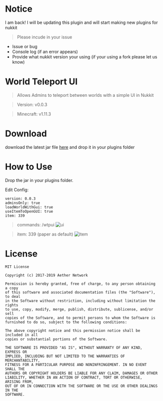 # Notice
I am back! I will be updating this plugin and will start making new plugins for nukkit



> Please incude in your issue
* Issue or bug
* Console log (if an error appears) 
* Provide what nukkit version your using (if your using a fork please let us know)

# World Teleport UI

> Allows Admins to teleport between worlds with a simple UI in Nukkit

> Version: v0.0.3

> Minecraft: v1.11.3

# Download
download the latest jar file [here](https://github.com/AetherNetwork/WorldTpUI-Nukkit/releases) and drop it in your plugins folder

# How to Use
Drop the jar in your plugins folder.

Edit Config:
```
version: 0.0.3
adminsOnly: true
loadWorldWithGui: true
useItemToOpenGUI: true
item: 339
```

> commands: /wtpui
![ui](https://i.imgur.com/oaLrGc5.png)

> item: 339 (paper as default)
![item](https://i.imgur.com/nK7KP2M.png)

# License
```
MIT License

Copyright (c) 2017-2019 Aether Network

Permission is hereby granted, free of charge, to any person obtaining a copy
of this software and associated documentation files (the "Software"), to deal
in the Software without restriction, including without limitation the rights
to use, copy, modify, merge, publish, distribute, sublicense, and/or sell
copies of the Software, and to permit persons to whom the Software is
furnished to do so, subject to the following conditions:

The above copyright notice and this permission notice shall be included in all
copies or substantial portions of the Software.

THE SOFTWARE IS PROVIDED "AS IS", WITHOUT WARRANTY OF ANY KIND, EXPRESS OR
IMPLIED, INCLUDING BUT NOT LIMITED TO THE WARRANTIES OF MERCHANTABILITY,
FITNESS FOR A PARTICULAR PURPOSE AND NONINFRINGEMENT. IN NO EVENT SHALL THE
AUTHORS OR COPYRIGHT HOLDERS BE LIABLE FOR ANY CLAIM, DAMAGES OR OTHER
LIABILITY, WHETHER IN AN ACTION OF CONTRACT, TORT OR OTHERWISE, ARISING FROM,
OUT OF OR IN CONNECTION WITH THE SOFTWARE OR THE USE OR OTHER DEALINGS IN THE
SOFTWARE.
```